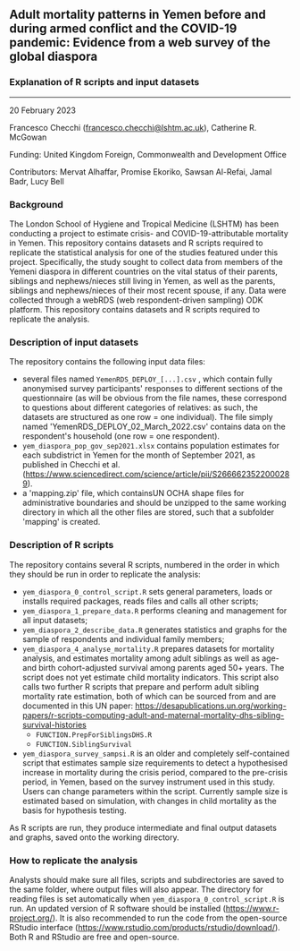 ## Adult mortality patterns in Yemen before and during armed conflict and the COVID-19 pandemic: Evidence from a web survey of the global diaspora
### Explanation of R scripts and input datasets

-----------------------

20 February 2023

Francesco Checchi (francesco.checchi@lshtm.ac.uk), Catherine R. McGowan

Funding: United Kingdom Foreign, Commonwealth and Development Office

Contributors: Mervat Alhaffar, Promise Ekoriko, Sawsan Al-Refai, Jamal Badr, Lucy Bell

### Background
The London School of Hygiene and Tropical Medicine (LSHTM) has been conducting a project to estimate crisis- and COVID-19-attributable mortality in Yemen. This repository contains datasets and R scripts required to replicate the statistical analysis for one of the studies featured under this project. Specifically, the study sought to collect data from members of the Yemeni diaspora in different countries on the vital status of their parents, siblings and nephews/nieces still living in Yemen, as well as the parents, siblings and nephews/nieces of their most recent spouse, if any. Data were collected through a webRDS (web respondent-driven sampling) ODK platform. This repository contains datasets and R scripts required to replicate the analysis.

### Description of input datasets
The repository contains the following input data files:

* several files named `YemenRDS_DEPLOY_[...].csv` , which contain fully anonymised survey participants' responses to different sections of the questionnaire (as will be obvious from the file names, these correspond to questions about different categories of relatives: as such, the datasets are structured as one row = one individual). The file simply named 'YemenRDS_DEPLOY_02_March_2022.csv' contains data on the respondent's household (one row = one respondent).
* `yem_diaspora_pop_gov_sep2021.xlsx` contains population estimates for each subdistrict in Yemen for the month of September 2021, as published in Checchi et al. (https://www.sciencedirect.com/science/article/pii/S2666623522000289).
* a 'mapping.zip' file, which containsUN OCHA shape files for administrative boundaries and should be unzipped to the same working directory in which all the other files are stored, such that a subfolder 'mapping' is created.

### Description of R scripts
The repository contains several R scripts, numbered in the order in which they should be run in order to replicate the analysis:
* `yem_diaspora_0_control_script.R` sets general parameters, loads or installs required packages, reads files and calls all other scripts;
* `yem_diaspora_1_prepare_data.R` performs cleaning and management for all input datasets;
* `yem_diaspora_2_describe_data.R` generates statistics and graphs for the sample of respondents and individual family members;
* `yem_diaspora_4_analyse_mortality.R` prepares datasets for mortality analysis, and estimates mortality among adult siblings as well as age- and birth cohort-adjusted survival among parents aged 50+ years. The script does not yet estimate child mortality indicators. This script also calls two further R scripts that prepare and perform adult sibling mortality rate estimation, both of which can be sourced from and are documented in this UN paper: https://desapublications.un.org/working-papers/r-scripts-computing-adult-and-maternal-mortality-dhs-sibling-survival-histories 
  * `FUNCTION.PrepForSiblingsDHS.R`
  * `FUNCTION.SiblingSurvival`
* `yem_diaspora_survey_sampsi.R` is an older and completely self-contained script that estimates sample size requirements to detect a hypothesised increase in mortality during the crisis period, compared to the pre-crisis period, in Yemen, based on the survey instrument used in this study. Users can change parameters within the script. Currently sample size is estimated based on simulation, with changes in child mortality as the basis for hypothesis testing.

As R scripts are run, they produce intermediate and final output datasets and graphs, saved onto the working directory.

### How to replicate the analysis
Analysts should make sure all files, scripts and subdirectories are saved to the same folder, where output files will also appear. The directory for reading files is set automatically when `yem_diaspora_0_control_script.R` is run. An updated version of R software should be installed (https://www.r-project.org/). It is also recommended to run the code from the open-source RStudio interface (https://www.rstudio.com/products/rstudio/download/). Both R and RStudio are free and open-source.
